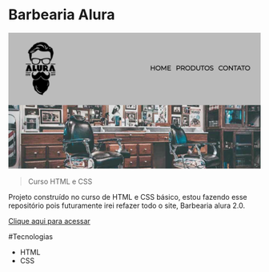 # Barbearia Alura

![preview](./.github/preview.png)

>Curso HTML e CSS

Projeto construído no curso de HTML e CSS básico, estou fazendo esse repositório pois futuramente irei refazer todo o site, Barbearia alura 2.0.

[Clique aqui para acessar](https://joaquimtoin.github.io/barbearia-alura/)

#Tecnologias

- HTML
- CSS

